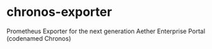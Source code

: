 <!--
SPDX-FileCopyrightText: 2019-present Open Networking Foundation <info@opennetworking.org>

SPDX-License-Identifier: Apache-2.0
-->
# chronos-exporter
Prometheus Exporter for the next generation Aether Enterprise Portal (codenamed Chronos)
